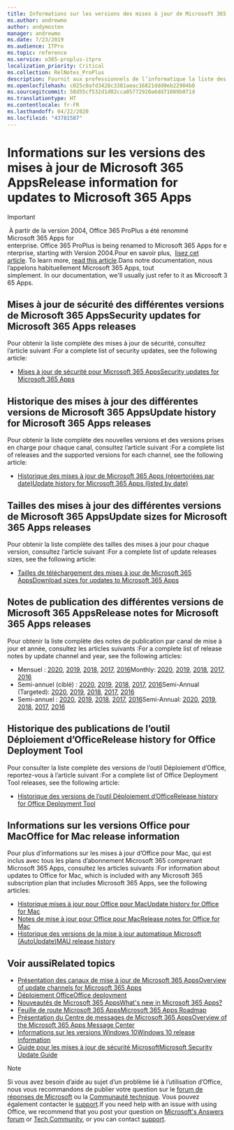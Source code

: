 ```yaml
---
title: Informations sur les versions des mises à jour de Microsoft 365 Apps
ms.author: andrewmo
author: andymosten
manager: andrewmo
ms.date: 7/23/2019
ms.audience: ITPro
ms.topic: reference
ms.service: o365-proplus-itpro
localization_priority: Critical
ms.collection: RelNotes_ProPlus
description: Fournit aux professionnels de l’informatique la liste des dernières versions de Microsoft 365 Apps pour les différents canaux de mise à jour ainsi que des liens d’accès aux notes de publication et à l’historique des mises à jour
ms.openlocfilehash: c025c0afd3428c3381aeac16821ddd0eb22904b0
ms.sourcegitcommit: 58d55cf532d1d02cca85772920a6dd71089b071d
ms.translationtype: HT
ms.contentlocale: fr-FR
ms.lasthandoff: 04/22/2020
ms.locfileid: "43781587"
---
```

# <a name="release-information-for-updates-to-microsoft-365-apps"></a><span data-ttu-id="0b5fa-103">Informations sur les versions des mises à jour de Microsoft 365 Apps</span><span class="sxs-lookup"><span data-stu-id="0b5fa-103">Release information for updates to Microsoft 365 Apps</span></span>


> [!IMPORTANT]
><span data-ttu-id="0b5fa-104"> À partir de la version 2004, Office 365 ProPlus a été renommé Microsoft 365 Apps for enterprise.</span><span class="sxs-lookup"><span data-stu-id="0b5fa-104"> Office 365 ProPlus is being renamed to Microsoft 365 Apps for enterprise, starting with Version 2004.</span></span><span data-ttu-id="0b5fa-105">Pour en savoir plus,  [lisez cet article](https://go.microsoft.com/fwlink/p/?linkid=2123420).</span><span class="sxs-lookup"><span data-stu-id="0b5fa-105"> To learn more, [read this article](https://go.microsoft.com/fwlink/p/?linkid=2123420).</span></span><span data-ttu-id="0b5fa-106">Dans notre documentation, nous l’appelons habituellement Microsoft 365 Apps, tout simplement.</span><span class="sxs-lookup"><span data-stu-id="0b5fa-106"> In our documentation, we'll usually just refer to it as Microsoft 365 Apps.</span></span>


## <a name="security-updates-for-microsoft-365-apps-releases"></a><span data-ttu-id="0b5fa-107">Mises à jour de sécurité des différentes versions de Microsoft 365 Apps</span><span class="sxs-lookup"><span data-stu-id="0b5fa-107">Security updates for Microsoft 365 Apps releases</span></span>

<span data-ttu-id="0b5fa-108">Pour obtenir la liste complète des mises à jour de sécurité, consultez l’article suivant :</span><span class="sxs-lookup"><span data-stu-id="0b5fa-108">For a complete list of security updates, see the following article:</span></span>
 - [<span data-ttu-id="0b5fa-109">Mises à jour de sécurité pour Microsoft 365 Apps</span><span class="sxs-lookup"><span data-stu-id="0b5fa-109">Security updates for Microsoft 365 Apps</span></span>](office365-proplus-security-updates.md)


## <a name="update-history-for-microsoft-365-apps-releases"></a><span data-ttu-id="0b5fa-110">Historique des mises à jour des différentes versions de Microsoft 365 Apps</span><span class="sxs-lookup"><span data-stu-id="0b5fa-110">Update history for Microsoft 365 Apps releases</span></span>

<span data-ttu-id="0b5fa-111">Pour obtenir la liste complète des nouvelles versions et des versions prises en charge pour chaque canal, consultez l’article suivant :</span><span class="sxs-lookup"><span data-stu-id="0b5fa-111">For a complete list of releases and the supported versions for each channel, see the following article:</span></span>
 - [<span data-ttu-id="0b5fa-112">Historique des mises à jour de Microsoft 365 Apps (répertoriées par date)</span><span class="sxs-lookup"><span data-stu-id="0b5fa-112">Update history for Microsoft 365 Apps (listed by date)</span></span>](update-history-office365-proplus-by-date.md)


 ## <a name="update-sizes-for-microsoft-365-apps-releases"></a><span data-ttu-id="0b5fa-113">Tailles des mises à jour des différentes versions de Microsoft 365 Apps</span><span class="sxs-lookup"><span data-stu-id="0b5fa-113">Update sizes for Microsoft 365 Apps releases</span></span>

<span data-ttu-id="0b5fa-114">Pour obtenir la liste complète des tailles des mises à jour pour chaque version, consultez l’article suivant :</span><span class="sxs-lookup"><span data-stu-id="0b5fa-114">For a complete list of update releases sizes, see the following article:</span></span>
 - [<span data-ttu-id="0b5fa-115">Tailles de téléchargement des mises à jour de Microsoft 365 Apps</span><span class="sxs-lookup"><span data-stu-id="0b5fa-115">Download sizes for updates to Microsoft 365 Apps</span></span>](download-sizes-office365-proplus-updates.md)

## <a name="release-notes-for-microsoft-365-apps-releases"></a><span data-ttu-id="0b5fa-116">Notes de publication des différentes versions de Microsoft 365 Apps</span><span class="sxs-lookup"><span data-stu-id="0b5fa-116">Release notes for Microsoft 365 Apps releases</span></span>

<span data-ttu-id="0b5fa-117">Pour obtenir la liste complète des notes de publication par canal de mise à jour et année, consultez les articles suivants :</span><span class="sxs-lookup"><span data-stu-id="0b5fa-117">For a complete list of release notes by update channel and year, see the following articles:</span></span>
 - <span data-ttu-id="0b5fa-118">Mensuel : [2020](monthly-channel-2020.md), [2019](monthly-channel-2019.md), [2018](monthly-channel-2018.md), [2017](monthly-channel-2017.md), [2016](monthly-channel-2016.md)</span><span class="sxs-lookup"><span data-stu-id="0b5fa-118">Monthly: [2020](monthly-channel-2020.md), [2019](monthly-channel-2019.md), [2018](monthly-channel-2018.md), [2017](monthly-channel-2017.md), [2016](monthly-channel-2016.md)</span></span>
 - <span data-ttu-id="0b5fa-119">Semi-annuel (ciblé) : [2020](semi-annual-channel-targeted-2020.md), [2019](semi-annual-channel-targeted-2019.md), [2018](semi-annual-channel-targeted-2018.md), [2017](semi-annual-channel-targeted-2017.md), [2016](semi-annual-channel-targeted-2016.md)</span><span class="sxs-lookup"><span data-stu-id="0b5fa-119">Semi-Annual (Targeted): [2020](semi-annual-channel-targeted-2020.md), [2019](semi-annual-channel-targeted-2019.md), [2018](semi-annual-channel-targeted-2018.md), [2017](semi-annual-channel-targeted-2017.md), [2016](semi-annual-channel-targeted-2016.md)</span></span>
 - <span data-ttu-id="0b5fa-120">Semi-annuel : [2020](semi-annual-channel-2020.md), [2019](semi-annual-channel-2019.md), [2018](semi-annual-channel-2018.md), [2017](semi-annual-channel-2017.md), [2016](semi-annual-channel-2016.md)</span><span class="sxs-lookup"><span data-stu-id="0b5fa-120">Semi-Annual: [2020](semi-annual-channel-2020.md), [2019](semi-annual-channel-2019.md), [2018](semi-annual-channel-2018.md), [2017](semi-annual-channel-2017.md), [2016](semi-annual-channel-2016.md)</span></span>

 ## <a name="release-history-for-office-deployment-tool"></a><span data-ttu-id="0b5fa-121">Historique des publications de l’outil Déploiement d’Office</span><span class="sxs-lookup"><span data-stu-id="0b5fa-121">Release history for Office Deployment Tool</span></span>
 <span data-ttu-id="0b5fa-122">Pour consulter la liste complète des versions de l’outil Déploiement d’Office, reportez-vous à l’article suivant :</span><span class="sxs-lookup"><span data-stu-id="0b5fa-122">For a complete list of Office Deployment Tool releases, see the following article:</span></span>
 - [<span data-ttu-id="0b5fa-123">Historique des versions de l’outil Déploiement d’Office</span><span class="sxs-lookup"><span data-stu-id="0b5fa-123">Release history for Office Deployment Tool</span></span>](ODT-release-history.md)

## <a name="office-for-mac-release-information"></a><span data-ttu-id="0b5fa-124">Informations sur les versions Office pour Mac</span><span class="sxs-lookup"><span data-stu-id="0b5fa-124">Office for Mac release information</span></span>

<span data-ttu-id="0b5fa-125">Pour plus d’informations sur les mises à jour d’Office pour Mac, qui est inclus avec tous les plans d’abonnement Microsoft 365 comprenant Microsoft 365 Apps, consultez les articles suivants :</span><span class="sxs-lookup"><span data-stu-id="0b5fa-125">For information about updates to Office for Mac, which is included with any Microsoft 365 subscription plan that includes Microsoft 365 Apps, see the following articles:</span></span>
 - [<span data-ttu-id="0b5fa-126">Historique mises à jour pour Office pour Mac</span><span class="sxs-lookup"><span data-stu-id="0b5fa-126">Update history for Office for Mac</span></span>](update-history-office-for-mac.md)
 - [<span data-ttu-id="0b5fa-127">Notes de mise à jour pour Office pour Mac</span><span class="sxs-lookup"><span data-stu-id="0b5fa-127">Release notes for Office for Mac</span></span>](release-notes-office-for-mac.md)
 - [<span data-ttu-id="0b5fa-128">Historique des versions de la mise à jour automatique Microsoft (AutoUpdate)</span><span class="sxs-lookup"><span data-stu-id="0b5fa-128">MAU release history</span></span>](release-history-microsoft-autoupdate.md)


## <a name="related-topics"></a><span data-ttu-id="0b5fa-129">Voir aussi</span><span class="sxs-lookup"><span data-stu-id="0b5fa-129">Related topics</span></span>

- [<span data-ttu-id="0b5fa-130">Présentation des canaux de mise à jour de Microsoft 365 Apps</span><span class="sxs-lookup"><span data-stu-id="0b5fa-130">Overview of update channels for Microsoft 365 Apps</span></span>](https://docs.microsoft.com/deployoffice/overview-of-update-channels-for-office-365-proplus)
- [<span data-ttu-id="0b5fa-131">Déploiement Office</span><span class="sxs-lookup"><span data-stu-id="0b5fa-131">Office deployment</span></span>](https://docs.microsoft.com/deployoffice/)
- [<span data-ttu-id="0b5fa-132">Nouveautés de Microsoft 365 Apps</span><span class="sxs-lookup"><span data-stu-id="0b5fa-132">What's new in Microsoft 365 Apps?</span></span>](https://support.office.com/article/95c8d81d-08ba-42c1-914f-bca4603e1426)
- [<span data-ttu-id="0b5fa-133">Feuille de route Microsoft 365 Apps</span><span class="sxs-lookup"><span data-stu-id="0b5fa-133">Microsoft 365 Apps Roadmap</span></span>](https://products.office.com/business/office-365-roadmap)
- [<span data-ttu-id="0b5fa-134">Présentation du Centre de messages de Microsoft 365 Apps</span><span class="sxs-lookup"><span data-stu-id="0b5fa-134">Overview of the Microsoft 365 Apps Message Center</span></span>](https://support.office.com/article/38fb3333-bfcc-4340-a37b-deda509c2093)
- [<span data-ttu-id="0b5fa-135">Informations sur les versions Windows 10</span><span class="sxs-lookup"><span data-stu-id="0b5fa-135">Windows 10 release information</span></span>](https://www.microsoft.com/itpro/windows-10/release-information)
- [<span data-ttu-id="0b5fa-136">Guide pour les mises à jour de sécurité Microsoft</span><span class="sxs-lookup"><span data-stu-id="0b5fa-136">Microsoft Security Update Guide</span></span>](https://portal.msrc.microsoft.com/)

> [!NOTE]
> <span data-ttu-id="0b5fa-137">Si vous avez besoin d’aide au sujet d’un problème lié à l’utilisation d’Office, nous vous recommandons de publier votre question sur le [forum de réponses de Microsoft](https://answers.microsoft.com/) ou la [Communauté technique](https://techcommunity.microsoft.com/). Vous pouvez également contacter le [support](https://support.microsoft.com/contactus).</span><span class="sxs-lookup"><span data-stu-id="0b5fa-137">If you need help with an issue with using Office, we recommend that you post your question on [Microsoft's Answers forum](https://answers.microsoft.com/) or [Tech Community](https://techcommunity.microsoft.com/), or you can contact [support](https://support.microsoft.com/contactus).</span></span>
